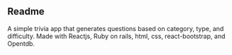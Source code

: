 ## Readme

A simple trivia app that generates questions based on category, type, and difficulty. Made with Reactjs, Ruby on rails, html, css, react-bootstrap, and Opentdb.

